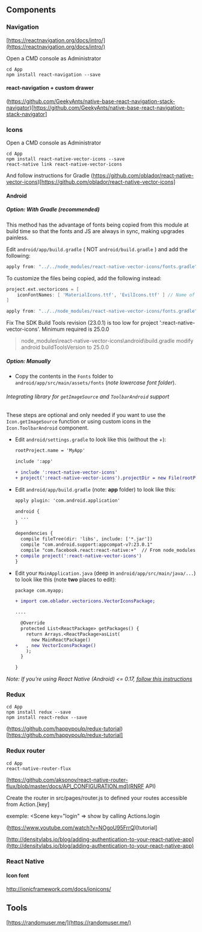 ## Components

### Navigation

[https://reactnavigation.org/docs/intro/](https://reactnavigation.org/docs/intro/)

Open a CMD console as Administrator
```shell
cd App
npm install react-navigation --save
```

#### react-navigation + custom drawer

(https://github.com/GeekyAnts/native-base-react-navigation-stack-navigator)[https://github.com/GeekyAnts/native-base-react-navigation-stack-navigator]

### Icons

Open a CMD console as Administrator
```shell
cd App
npm install react-native-vector-icons --save
react-native link react-native-vector-icons
```

And follow instructions for Gradle (https://github.com/oblador/react-native-vector-icons)[https://github.com/oblador/react-native-vector-icons]

#### Android

##### Option: With Gradle (recommended)

This method has the advantage of fonts being copied from this module at build time so that the fonts and JS are always in sync, making upgrades painless.

Edit `android/app/build.gradle` ( NOT `android/build.gradle` ) and add the following:

```gradle
apply from: "../../node_modules/react-native-vector-icons/fonts.gradle"
```

To customize the files being copied, add the following instead:

```gradle
project.ext.vectoricons = [
    iconFontNames: [ 'MaterialIcons.ttf', 'EvilIcons.ttf' ] // Name of the font files you want to copy
]

apply from: "../../node_modules/react-native-vector-icons/fonts.gradle"
```

Fix The SDK Build Tools revision (23.0.1) is too low for project ':react-native-vector-icons'. Minimum required is 25.0.0

>node_modules\react-native-vector-icons\android\build.gradle
>modify android buildToolsVersion to 25.0.0

##### Option: Manually

* Copy the contents in the `Fonts` folder to `android/app/src/main/assets/fonts` (*note lowercase font folder*). 

###### Integrating library for `getImageSource` and `ToolbarAndroid` support

These steps are optional and only needed if you want to use the `Icon.getImageSource` function or using custom icons in the `Icon.ToolbarAndroid` component. 

* Edit `android/settings.gradle` to look like this (without the +):

  ```diff
  rootProject.name = 'MyApp'

  include ':app'

  + include ':react-native-vector-icons'
  + project(':react-native-vector-icons').projectDir = new File(rootProject.projectDir, '../node_modules/react-native-vector-icons/android')
  ```

* Edit `android/app/build.gradle` (note: **app** folder) to look like this: 

  ```diff
  apply plugin: 'com.android.application'

  android {
    ...
  }

  dependencies {
    compile fileTree(dir: 'libs', include: ['*.jar'])
    compile "com.android.support:appcompat-v7:23.0.1"
    compile "com.facebook.react:react-native:+"  // From node_modules
  + compile project(':react-native-vector-icons')
  }
  ```

* Edit your `MainApplication.java` (deep in `android/app/src/main/java/...`) to look like this (note **two** places to edit):

  ```diff
  package com.myapp;

  + import com.oblador.vectoricons.VectorIconsPackage;

  ....

    @Override
    protected List<ReactPackage> getPackages() {
      return Arrays.<ReactPackage>asList(
        new MainReactPackage()
  +   , new VectorIconsPackage()
      );
    }

  }
  ```

*Note: If you're using React Native (Android) <= 0.17, [follow this instructions](https://github.com/oblador/react-native-vector-icons/blob/2fe5b97afa849652215e3258189e8ca3ea775c53/README.md#integrating-library-for-getimagesource-support)*

### Redux
```shell
cd App
npm install redux --save
npm install react-redux --save
```

(https://github.com/happypoulp/redux-tutorial)[https://github.com/happypoulp/redux-tutorial]

### Redux router 

```shell
cd App
react-native-router-flux
```

[https://github.com/aksonov/react-native-router-flux/blob/master/docs/API_CONFIGURATION.md](RNRF API)

Create the router in src/pages/router.js to defined your routes accessible from Action.[key] 

exemple:
<Scene key="login" => show by calling Actions.login

(https://www.youtube.com/watch?v=NOgoU95FrrQ)[tutorial]


[http://densitylabs.io/blog/adding-authentication-to-your-react-native-app](http://densitylabs.io/blog/adding-authentication-to-your-react-native-app)


### React Native

#### Icon font

http://ionicframework.com/docs/ionicons/


## Tools

[https://randomuser.me/](https://randomuser.me/)